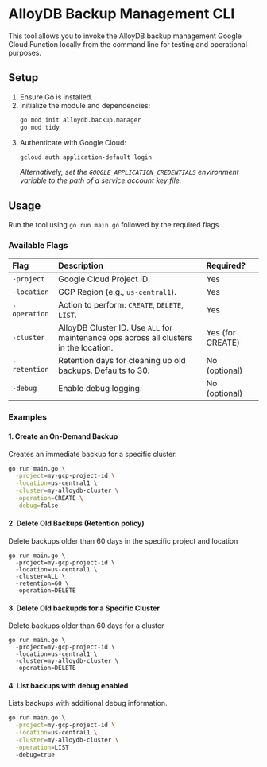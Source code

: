 # AlloyDB Backup Management CLI

This tool allows you to invoke the AlloyDB backup management Google Cloud Function locally from the command line for testing and operational purposes.

## Setup

1.  Ensure Go is installed.
2.  Initialize the module and dependencies:
    ```bash
    go mod init alloydb.backup.manager
    go mod tidy
    ```
3.  Authenticate with Google Cloud:
    ```bash
    gcloud auth application-default login
    ```
    *Alternatively, set the `GOOGLE_APPLICATION_CREDENTIALS` environment variable to the path of a service account key file.*

## Usage

Run the tool using `go run main.go` followed by the required flags.

### Available Flags

| Flag | Description | Required? |
| :--- | :--- | :--- |
| `-project` | Google Cloud Project ID. | Yes |
| `-location`| GCP Region (e.g., `us-central1`). | Yes |
| `-operation`| Action to perform: `CREATE`, `DELETE`, `LIST`. | Yes |
| `-cluster` | AlloyDB Cluster ID. Use `ALL` for maintenance ops across all clusters in the location. | Yes (for CREATE) |
| `-retention`| Retention days for cleaning up old backups. Defaults to 30. | No (optional) |
| `-debug` | Enable debug logging. | No (optional) |

### Examples

#### 1. Create an On-Demand Backup
Creates an immediate backup for a specific cluster.

```bash
go run main.go \
  -project=my-gcp-project-id \
  -location=us-central1 \
  -cluster=my-alloydb-cluster \
  -operation=CREATE \
  -debug=false
```

#### 2. Delete Old Backups (Retention policy)
Delete backups older than 60 days in the specific project and location
```
go run main.go \
  -project=my-gcp-project-id \
  -location=us-central1 \
  -cluster=ALL \
  -retention=60 \
  -operation=DELETE
```

#### 3. Delete Old backupds for a Specific Cluster
Delete backups older than 60 days for a cluster 
```
go run main.go \
  -project=my-gcp-project-id \
  -location=us-central1 \
  -cluster=my-alloydb-cluster \
  -operation=DELETE
```

#### 4. List backups with debug enabled
Lists backups with additional debug information.
```bash
go run main.go \
  -project=my-gcp-project-id \
  -location=us-central1 \
  -cluster=my-alloydb-cluster \
  -operation=LIST 
  -debug=true
```
